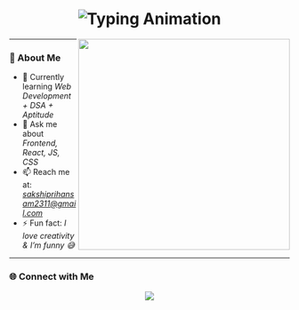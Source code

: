 <h1 align="center">
  <img src="https://readme-typing-svg.demolab.com?font=Fira+Code&size=28&pause=1000&color=F77BFA&center=true&vCenter=true&width=600&lines=Hi+%F0%9F%91%8B+I'm+Sakshi+Gupta;Frontend+Developer+%7C+Creative+UI+%26+Web;Let's+Build+Amazing+Projects+%F0%9F%92%BB" alt="Typing Animation"/>
</h1>

<p align="center">
  <img src="YOUR_ANIMATED_GIRL_CODING_IMAGE_URL" width="380" align="right"/>
</p>

---

### 🌱 About Me
- 🔭 Currently learning *Web Development + DSA + Aptitude*
- 💬 Ask me about *Frontend, React, JS, CSS*
- 📫 Reach me at: *sakshiprihansam2311@gmail.com*
- ⚡ Fun fact: *I love creativity & I’m funny 😅*

---

### 🌐 Connect with Me
<p align="center">
  <a href="https://linkedin.com/in/webdevelopersakshigupta" target="_blank">
    <img src="https://img.shields.io/badge/LinkedIn-%230077B5.svg?logo=linkedin&logoColor=white" />
  </a>
  <a href="https://instagram.com/saks.higupta1723" target="_blank">
    <img src="https://img.shields.io/b
